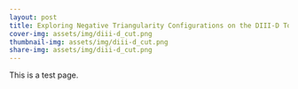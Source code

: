 ```yaml
---
layout: post
title: Exploring Negative Triangularity Configurations on the DIII-D Tokamak
cover-img: assets/img/diii-d_cut.png
thumbnail-img: assets/img/diii-d_cut.png
share-img: assets/img/diii-d_cut.png
---
```

 
This is a test page.